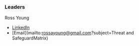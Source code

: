 ### Leaders
Ross Young 
* [LinkedIn](https://www.linkedin.com/in/mrrossyoung/)
* [Email](mailto:rossayoung@gmail.com?subject=Threat and SafeguardMatrix)
